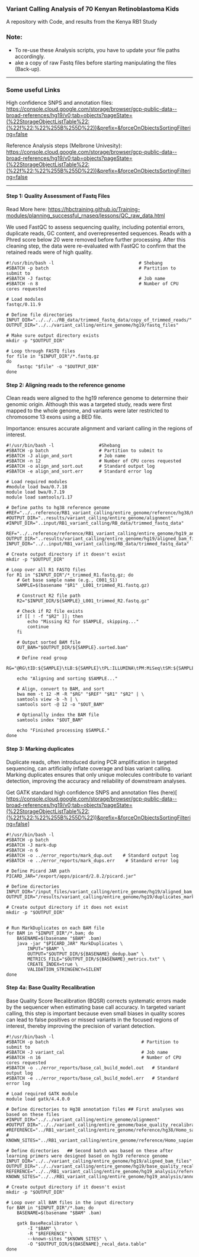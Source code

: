 ###  Variant Calling Analysis of 70 Kenyan Retinoblastoma Kids
A repository with Code, and results from the Kenya RB1 Study


### Note:
* To re-use these Analysis scripts, you have to update your file paths accordingly.
* ake a copy of raw Fastq files before starting manipulating the files (Back-up).


------------------------------------------------------------------------------------------------
### Some useful Links 

High confidence SNPS and annotation files: https://console.cloud.google.com/storage/browser/gcp-public-data--broad-references/hg19/v0;tab=objects?pageState=(%22StorageObjectListTable%22:(%22f%22:%22%255B%255D%22))&prefix=&forceOnObjectsSortingFiltering=false

Reference Analysis steps (Melbrone Univesity): https://console.cloud.google.com/storage/browser/gcp-public-data--broad-references/hg19/v0;tab=objects?pageState=(%22StorageObjectListTable%22:(%22f%22:%22%255B%255D%22))&prefix=&forceOnObjectsSortingFiltering=false


------------------------------------------------------------------------------------------------

#### Step 1: Quality Assessment of Fastq Files
Read More here: https://hbctraining.github.io/Training-modules/planning_successful_rnaseq/lessons/QC_raw_data.html

We used FastQC to assess sequencing quality, including potential errors, duplicate reads, GC content, and overrepresented sequences. Reads with a Phred score below 20 were removed before further processing. After this cleaning step, the data were re-evaluated with FastQC to confirm that the retained reads were of high quality.

```
#!/usr/bin/bash -l                                # Shebang
#SBATCH -p batch                                  # Partition to submit to
#SBATCH -J fastqc                                 # Job name
#SBATCH -n 8                                      # Number of CPU cores requested

# Load modules
fastqc/0.11.9

# Define file directories
INPUT_DIR="../../../RB_data/trimmed_fastq_data/copy_of_trimmed_reads/"
OUTPUT_DIR="../../variant_calling/entire_genome/hg19/fastq_files"

# Make sure output directory exists
mkdir -p "$OUTPUT_DIR"

# Loop through FASTQ files
for file in "$INPUT_DIR"/*.fastq.gz
do
    fastqc "$file" -o "$OUTPUT_DIR"
done
```

#### Step 2: Aligning reads to the reference genome
Clean reads were aligned to the hg19 reference genome to determine their genomic origin. Although this was a targeted study, reads were first mapped to the whole genome, and variants were later restricted to chromosome 13 exons using a BED file.

Importance: ensures accurate alignment and variant calling in the regions of interest.

```
#!/usr/bin/bash -l                 #Shebang
#SBATCH -p batch                   # Partition to submit to
#SBATCH -J align_and_sort          # Job name
#SBATCH -n 12                      # Number of CPU cores requested
#SBATCH -o align_and_sort.out      # Standard output log
#SBATCH -e align_and_sort.err      # Standard error log

# Load required modules
#module load bwa/0.7.18
module load bwa/0.7.19
module load samtools/1.17

# Define paths to hg38 reference genome
#REF="../..reference/RB1_variant_calling/entire_genome/reference/hg38/Homo_sapiens_assembly38.fasta"
#OUTPUT_DIR="..results/variant_calling/entire_genome/alignment"
#INPUT_DIR="..input/RB1_variant_calling/RB_data/trimmed_fastq_data"

REF="../..reference/reference/RB1_variant_calling/entire_genome/hg19_analysis/reference_genome/GCF_000001405.13_GRCh37_genomic.fna"
OUTPUT_DIR="..results/variant_calling/entire_genome/hg19/aligned_bam_files"
INPUT_DIR="../..input/RB1_variant_calling/RB_data/trimmed_fastq_data"

# Create output directory if it doesn't exist
mkdir -p "$OUTPUT_DIR"

# Loop over all R1 FASTQ files
for R1 in "$INPUT_DIR"/*_trimmed_R1.fastq.gz; do
    # Get base sample name (e.g., C001_S1)
    SAMPLE=$(basename "$R1" _L001_trimmed_R1.fastq.gz)

    # Construct R2 file path
    R2="$INPUT_DIR/${SAMPLE}_L001_trimmed_R2.fastq.gz"

    # Check if R2 file exists
    if [[ ! -f "$R2" ]]; then
        echo "Missing R2 for $SAMPLE, skipping..."
        continue
    fi

    # Output sorted BAM file
    OUT_BAM="$OUTPUT_DIR/${SAMPLE}.sorted.bam"

    # Define read group
    RG="@RG\tID:${SAMPLE}\tLB:${SAMPLE}\tPL:ILLUMINA\tPM:MiSeq\tSM:${SAMPLE}"

    echo "Aligning and sorting $SAMPLE..."

    # Align, convert to BAM, and sort
    bwa mem -t 12 -M -R "$RG" "$REF" "$R1" "$R2" | \
    samtools view -b -h | \
    samtools sort -@ 12 -o "$OUT_BAM"

    # Optionally index the BAM file
    samtools index "$OUT_BAM"

    echo "Finished processing $SAMPLE."
done
```

#### Step 3: Marking duplicates
Duplicate reads, often introduced during PCR amplification in targeted sequencing, can artificially inflate coverage and bias variant calling. Marking duplicates ensures that only unique molecules contribute to variant detection, improving the accuracy and reliability of downstream analyses.

Get GATK standard high confidence SNPS and annotation files (here)[ https://console.cloud.google.com/storage/browser/gcp-public-data--broad-references/hg19/v0;tab=objects?pageState=(%22StorageObjectListTable%22:(%22f%22:%22%255B%255D%22))&prefix=&forceOnObjectsSortingFiltering=false]

```
#!/usr/bin/bash -l
#SBATCH -p batch
#SBATCH -J mark-dup
#SBATCH -n 6
#SBATCH -o ../error_reports/mark_dup.out    # Standard output log
#SBATCH -e ../error_reports/mark_dups.err    # Standard error log

# Define Picard JAR path
PICARD_JAR="/export/apps/picard/2.8.2/picard.jar"

# Define directories
INPUT_DIR="/input_files/variant_calling/entire_genome/hg19/aligned_bam_files"
OUTPUT_DIR="/results/variant_calling/entire_genome/hg19/duplicates_marked"

# Create output directory if it does not exist
mkdir -p "$OUTPUT_DIR"


# Run MarkDuplicates on each BAM file
for BAM in "$INPUT_DIR"/*.bam; do
    BASENAME=$(basename "$BAM" .bam)
    java -jar "$PICARD_JAR" MarkDuplicates \
        INPUT="$BAM" \
        OUTPUT="$OUTPUT_DIR/${BASENAME}_dedup.bam" \
        METRICS_FILE="$OUTPUT_DIR/${BASENAME}_metrics.txt" \
        CREATE_INDEX=true \
        VALIDATION_STRINGENCY=SILENT
done
```

#### Step 4a: Base Quality Recalibration
Base Quality Score Recalibration (BQSR) corrects systematic errors made by the sequencer when estimating base call accuracy. In targeted variant calling, this step is important because even small biases in quality scores can lead to false positives or missed variants in the focused regions of interest, thereby improving the precision of variant detection.

```
#!/usr/bin/bash -l
#SBATCH -p batch                                   # Partition to submit to
#SBATCH -J variant_cal                             # Job name
#SBATCH -n 16                                      # Number of CPU cores requested
#SBATCH -o ../error_reports/base_cal_build_model.out   # Standard output log
#SBATCH -e ../error_reports/base_cal_build_model.err   # Standard error log

# Load required GATK module
module load gatk/4.4.0.0

# Define directories to Hg38 annotation files ## First analyses was based on these files
#INPUT_DIR="../../variant_calling/entire_genome/alignment"
#OUTPUT_DIR="../../variant_calling/entire_genome/base_quality_recalibration_with_dups"
#REFERENCE="../RB1_variant_calling/entire_genome/reference/hg38/Homo_sapiens_assembly38.fasta"
# KNOWN_SITES="../RB1_variant_calling/entire_genome/reference/Homo_sapiens_assembly38.dbsnp138.vcf"

# Define directories   ## Second batch was based on these after learning primers were designed based on hg19 reference genome
INPUT_DIR="../../variant_calling/entire_genome/hg19/aligned_bam_files"
OUTPUT_DIR="../../variant_calling/entire_genome/hg19/base_quality_recalibration"
REFERENCE="../../RB1_variant_calling/entire_genome/hg19_analysis/reference_genome/GCF_000001405.13_GRCh37_genomic.fna"
KNOWN_SITES="../../RB1_variant_calling/entire_genome/hg19_analysis/annotaion_files_hg19/Homo_sapiens_assembly19.dbsnp138.vcf"

# Create output directory if it doesn't exist
mkdir -p "$OUTPUT_DIR"

# Loop over all BAM files in the input directory
for BAM in "$INPUT_DIR"/*.bam; do
    BASENAME=$(basename "$BAM" .bam)
    
    gatk BaseRecalibrator \
        -I "$BAM" \
        -R "$REFERENCE" \
        --known-sites "$KNOWN_SITES" \
        -O "$OUTPUT_DIR/${BASENAME}_recal_data.table"
done
```

